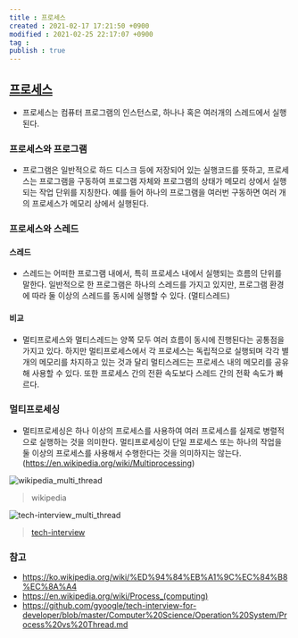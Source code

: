```yaml
---
title : 프로세스
created : 2021-02-17 17:21:50 +0900
modified : 2021-02-25 22:17:07 +0900
tag : 
publish : true
---
```

## [프로세스](프로세스.md)

-  프로세스는 컴퓨터 프로그램의 인스턴스로, 하나나 혹은 여러개의 스레드에서 실행된다.

### 프로세스와 프로그램
-  프로그램은 일반적으로 하드 디스크 등에 저장되어 있는 실행코드를 뜻하고, 프로세스는 프로그램을 구동하여 프로그램 자체와 프로그램의 상태가 메모리 상에서 실행되는 작업 단위를 지칭한다. 예를 들어 하나의 프로그램을 여러번 구동하면 여러 개의 프로세스가 메모리 상에서 실행된다.

### 프로세스와 스레드
#### 스레드
-  스레드는 어떠한 프로그램 내에서, 특히 프로세스 내에서 실행되는 흐름의 단위를 말한다. 일반적으로 한 프로그램은 하나의 스레드를 가지고 있지만, 프로그램 환경에 따라 둘 이상의 스레드를 동시에 실행할 수 있다. (멀티스레드)

#### 비교
-  멀티프로세스와 멀티스레드는 양쪽 모두 여러 흐름이 동시에 진행된다는 공통점을 가지고 있다. 하지만 멀티프로세스에서 각 프로세스는 독립적으로 실행되며 각각 별개의 메모리를 차지하고 있는 것과 달리 멀티스레드는 프로세스 내의 메모리를 공유해 사용할 수 있다. 또한 프로세스 간의 전환 속도보다 스레드 간의 전확 속도가 빠르다.

### 멀티프로세싱
-  멀티프로세싱은 하나 이상의 프로세스를 사용하여 여러 프로세스를 실제로 병렬적으로 실행하는 것을 의미한다. 멀티프로세싱이 단일 프로세스 또는 하나의 작업을 둘 이상의 프로세스를 사용해서 수행한다는 것을 의미하지는 않는다.(https://en.wikipedia.org/wiki/Multiprocessing)

![wikipedia_multi_thread](../static/images/440px-Multithreaded_process.png)
> wikipedia

![tech-interview_multi_thread](../static/images/multi_thread.jpeg)
> [tech-interview](https://github.com/gyoogle/tech-interview-for-developer/blob/master/Computer%20Science/Operation%20System/Process%20vs%20Thread.md)

### 참고
-  https://ko.wikipedia.org/wiki/%ED%94%84%EB%A1%9C%EC%84%B8%EC%8A%A4
-  https://en.wikipedia.org/wiki/Process_(computing)
-  https://github.com/gyoogle/tech-interview-for-developer/blob/master/Computer%20Science/Operation%20System/Process%20vs%20Thread.md

